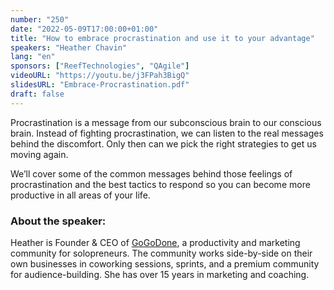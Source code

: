 ```yaml
---
number: "250"
date: "2022-05-09T17:00:00+01:00"
title: "How to embrace procrastination and use it to your advantage"
speakers: "Heather Chavin"
lang: "en"
sponsors: ["ReefTechnologies", "QAgile"]
videoURL: "https://youtu.be/j3FPah3BigQ"
slidesURL: "Embrace-Procrastination.pdf"
draft: false
---
```


Procrastination is a message from our subconscious brain to our conscious brain. Instead of fighting procrastination, we can listen to the real messages behind the discomfort. Only then can we pick the right strategies to get us moving again. 

We’ll cover some of the common messages behind those feelings of procrastination and the best tactics to respond so you can become more productive in all areas of your life.

### About the speaker:
Heather is Founder & CEO of [GoGoDone](https://www.gogodone.com/), a productivity and marketing community for solopreneurs. The community works side-by-side on their own businesses in coworking sessions, sprints, and a premium community for audience-building. She has over 15 years in marketing and coaching.
